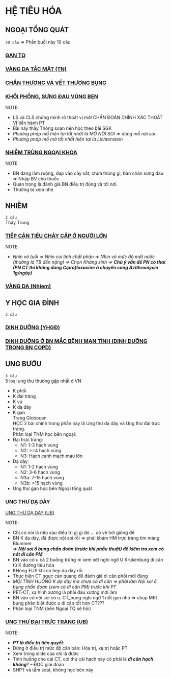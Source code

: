 # HỆ TIÊU HÓA  
## NGOẠI TỔNG QUÁT  
`30 câu` => Phần buổi này 10 câu  
### [GAN TO](./UMP/BM%20NGO%E1%BA%A0I%20TQ/000%20-%20TOT%20NGHIEP%20-%20Ngoai%20Tieu%20hoa/GAN%20TO.md)  
### [VÀNG DA TẮC MẬT (TN)](./UMP/BM%20NGO%E1%BA%A0I%20TQ/000%20-%20TOT%20NGHIEP%20-%20Ngoai%20Tieu%20hoa/V%C3%80NG%20DA%20T%E1%BA%AEC%20M%E1%BA%ACT%20(TN).md)  
### [CHẤN THƯƠNG VÀ VẾT THƯƠNG BỤNG](./UMP/BM%20NGO%E1%BA%A0I%20TQ/000%20-%20TOT%20NGHIEP%20-%20Ngoai%20Tieu%20hoa/CH%E1%BA%A4N%20TH%C6%AF%C6%A0NG%20V%C3%80%20V%E1%BA%BET%20TH%C6%AF%C6%A0NG%20B%E1%BB%A4NG.md)  
### [KHỐI PHỒNG, SƯNG ĐAU VÙNG BẸN](./UMP/BM%20NGO%E1%BA%A0I%20TQ/000%20-%20TOT%20NGHIEP%20-%20Ngoai%20Tieu%20hoa/KH%E1%BB%90I%20PH%E1%BB%92NG,%20S%C6%AFNG%20%C4%90AU%20V%C3%99NG%20B%E1%BA%B8N.md)  
NOTE:  
- LS và CLS chứng minh rõ thoát vị mới CHẨN ĐOÁN CHÍNH XÁC THOÁT VỊ tiến hành PT  
- Bài này thầy Thông soạn nên học theo bài SGK  
- _Phương pháp mổ hiện tại tốt nhất là MỔ NỘI SOI => dùng mổ nội soi_  
- _Phương pháp mổ mở tốt nhất hiện tại là Lichtenstein_  
### [NHIỄM TRÙNG NGOẠI KHOA](./UMP/BM%20NGO%E1%BA%A0I%20TQ/000%20-%20TOT%20NGHIEP%20-%20Ngoai%20Tieu%20hoa/NHI%E1%BB%84M%20TR%C3%99NG%20NGO%E1%BA%A0I%20KHOA.md)  
NOTE  
- BN đang làm ruộng, đạp vào cây sắt, chưa thủng gì, bàn chân sưng đau => Nhập BV cho thuốc  
- Quan trọng là đánh giá BN điều trị đúng và tới nơi.  
- Thường bị xem nhẹ  
  
  
## NHIỄM  
`2 câu`  
Thầy Trung  
### [TIẾP CẬN TIÊU CHẢY CẤP Ở NGƯỜI LỚN](./UMP/BM%20NHI%E1%BB%84M/TI%E1%BA%BEP%20C%E1%BA%ACN%20TI%C3%8AU%20CH%E1%BA%A2Y%20C%E1%BA%A4P%20%E1%BB%9E%20NG%C6%AF%E1%BB%9CI%20L%E1%BB%9AN.md)  
NOTE:  
- _Nhìn vô tuổi => Nhìn coi tính chất phân => Nhìn vô mức độ mất nước (thường là TB đến nặng) => Chọn Kháng sinh => **Chú ý vấn đề PN có thai (PN CT thì không dùng Ciprofloxacine**_ **_à chuyển sang Azithromycin 1g/ngày)_**  
  
### [VÀNG DA (Nhiem)](./UMP/BM%20NHI%E1%BB%84M/V%C3%80NG%20DA%20(Nhiem).md)  
  
## Y HỌC GIA ĐÌNH  
`3 câu`  
### [DINH DƯỠNG (YHGĐ)](./UMP/BM%20YHG%C4%90/Tot%20nghiep/DINH%20D%C6%AF%E1%BB%A0NG%20(YHG%C4%90).md)  
### [DINH DƯỠNG Ở BN MẮC BỆNH MẠN TÍNH (DINH DƯỠNG TRONG BN COPD)](./UMP/BM%20YHG%C4%90/Tot%20nghiep/DINH%20D%C6%AF%E1%BB%A0NG%20%E1%BB%9E%20BN%20M%E1%BA%AEC%20B%E1%BB%86NH%20M%E1%BA%A0N%20T%C3%8DNH%20(DINH%20D%C6%AF%E1%BB%A0NG%20TRONG%20BN%20COPD).md)  
  
  
## UNG BƯỚU  
`3 câu`  
5 loại ung thư thường gặp nhất ở VN  
- K phổi  
- K đại tràng  
- K vú  
- K dạ dày  
- K gan  
Trang Globocan  
HỌC 2 bài chính trong phần này là Ung thư dạ dày và Ung thư đại trực tràng.  
Phân loại TNM học bên ngoại:  
- Đại trực tràng:  
	- N1: 1-3 hạch vùng  
	- N2: >=4 hạch vùng  
	- N3: Hạch cạnh mạch máu lớn  
- Dạ dày:  
	- N1: 1-2 hạch vùng  
	- N2: 3-6 hạch vùng  
	- N3a: 7-15 hạch vùng  
	- N3b: >15 hạch vùng  
- Ung thư gan học bên Ngoại tổng quát  
### UNG THƯ DẠ DÀY  
[UNG THƯ DẠ DÀY (UB)](./UMP/BM%20Ung%20b%C6%B0%E1%BB%9Bu/UNG%20TH%C6%AF%20D%E1%BA%A0%20D%C3%80Y%20(UB).md)  
  
NOTE:  
- Chị có nói là nếu sau điều trị gì gì đó … có vẻ hơi giống đề  
- BN K dạ dày, đã được nội soi rồi => phải khám HM trực tràng tìm mảng Blummer    
	=> **_Nội soi ổ bụng chẩn đoán (trước khi phẫu thuật) để kiêm tra xem có nốt di căn PM_**  
- BN vào có u cả 2 buồng trứng => xem xét nghi ngờ U Krukenburg di căn từ K đường tiêu hóa  
- KHông EUS khi có hẹp dạ dày rồi  
- Thực hiện CT ngực cản quang để đánh giá di căn phổi mới đúng  
- _MỌI TÌNH HUỐNG K dạ dày mà chưa có di căn => phải làm Nội soi ổ bụng chẩn đoán (xem có di căn PM) trước khi PT_  
- PET-CT, xạ hình xương là phải đau xương mới làm  
- BN vào có nội soi có u. CT_bụng nghi ngờ 1 nốt gan nhỏ => chụp MRI bụng phân biệt được u di căn tốt hơn CT???  
- Phân loại TNM (bên Ngoại TQ sẽ hỏi)  
  
### [UNG THƯ ĐẠI TRỰC TRÀNG (UB)](./UMP/BM%20Ung%20b%C6%B0%E1%BB%9Bu/UNG%20TH%C6%AF%20%C4%90%E1%BA%A0I%20TR%E1%BB%B0C%20TR%C3%80NG%20(UB).md)  
  
NOTE:  
- **_PT là điều trị tiên quyết_**:  
- Dừng ở điều trị mức độ căn bản: Hóa trị, xạ trị hoặc PT  
- Xem trong slide của chị là được  
- Tình huống cho cái CT, coi thử cái hạch này có phải là **_di căn hạch không_**? – ĐỌC giai đoạn  
- SHPT và tầm soát, không học bên này